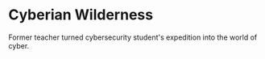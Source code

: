 # Cyberian Wilderness
 Former teacher turned cybersecurity student's expedition into the world of cyber.
 
 

